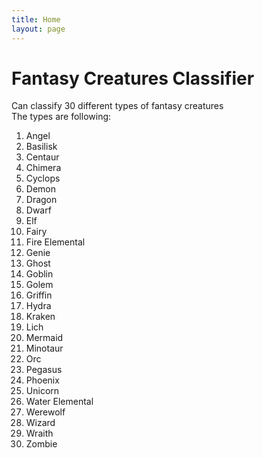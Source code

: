 ```yaml
---
title: Home
layout: page
---
```


# Fantasy Creatures Classifier 
Can classify 30 different types of fantasy creatures <br/>
The types are following: <br/>
1. Angel  
2. Basilisk  
3. Centaur  
4. Chimera  
5. Cyclops  
6. Demon  
7. Dragon  
8. Dwarf  
9. Elf  
10. Fairy  
11. Fire Elemental  
12. Genie  
13. Ghost  
14. Goblin  
15. Golem  
16. Griffin  
17. Hydra  
18. Kraken  
19. Lich  
20. Mermaid  
21. Minotaur  
22. Orc  
23. Pegasus  
24. Phoenix  
25. Unicorn  
26. Water Elemental  
27. Werewolf  
28. Wizard  
29. Wraith  
30. Zombie
